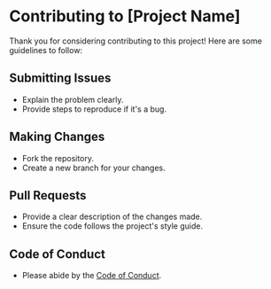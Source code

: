 # Contributing to [Project Name]

Thank you for considering contributing to this project! Here are some guidelines to follow:

## Submitting Issues
- Explain the problem clearly.
- Provide steps to reproduce if it's a bug.

## Making Changes
- Fork the repository.
- Create a new branch for your changes.

## Pull Requests
- Provide a clear description of the changes made.
- Ensure the code follows the project's style guide.

## Code of Conduct
- Please abide by the [Code of Conduct](URL_TO_YOUR_CODE_OF_CONDUCT).
